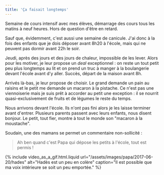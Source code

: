 ```yaml
---
title: 'Ça faisait longtemps'
---
```


Semaine de cours intensif avec mes élèves, démarrage des cours tous les matins à neuf heures. Hors de question d'être en retard.

<!-- more -->

Sauf que, évidemment, c'est aussi une semaine de canicule. J'ai donc à la fois des enfants que je dois déposer avant 8h20 à l'école, mais qui ne peuvent pas dormir avant 22h le soir.

Jeudi, après des jours et des jours de chaleur, impossible de les lever. Alors pour les motiver, je leur propose un _deal_ exceptionnel : on reste un tout petit peu plus longtemps au lit et on prend un truc à manger à la boulangerie devant l'école avant d'y aller. Succès, départ de la maison avant 8h.

Arrivés là-bas, je leur propose de choisir. Le grand demande un pain au raisins et le petit me demande un macaron à la pistache. Ce n'est pas une viennoiserie mais je suis prêt à accorder au petit une exception : il se nourrit quasi-exclusivement de fruits et de légumes le reste du temps.

Nous arrivons devant l'école. Ils n'ont pas fini alors je les laisse terminer avant d'entrer. Plusieurs parents passent avec leurs enfants, nous disent bonjour. Le petit, tout fier, montre à tout le monde son "macaron à la moustache".

Soudain, une des mamans se permet un commentaire non-sollicité :

> Ah ben quand c'est Papa qui dépose les petits à l'école, tout est permis !

{% include video_as_a_gif.html.liquid
url="/assets/images/papa/2017-06-20/hades"
alt="Hadès est un peu en colère"
caption="Il est possible que ma voix intérieure se soit un peu emportée."
%}
